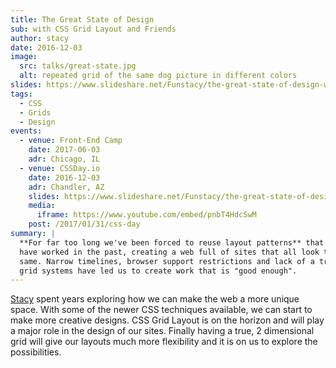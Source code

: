 ```yaml
---
title: The Great State of Design
sub: with CSS Grid Layout and Friends
author: stacy
date: 2016-12-03
image:
  src: talks/great-state.jpg
  alt: repeated grid of the same dog picture in different colors
slides: https://www.slideshare.net/Funstacy/the-great-state-of-design-with-css-grid-layout-and-friends
tags:
  - CSS
  - Grids
  - Design
events:
  - venue: Front-End Camp
    date: 2017-06-03
    adr: Chicago, IL
  - venue: CSSDay.io
    date: 2016-12-03
    adr: Chandler, AZ
    slides: https://www.slideshare.net/Funstacy/the-great-state-of-design-with-css-grid-layout-and-friends
    media:
      iframe: https://www.youtube.com/embed/pnbT4HdcSwM
    post: /2017/01/31/css-day
summary: |
  **For far too long we've been forced to reuse layout patterns** that
  have worked in the past, creating a web full of sites that all look the
  same. Narrow timelines, browser support restrictions and lack of a true
  grid systems have led us to create work that is "good enough".
---
```


[Stacy] spent years exploring how we can make the web a more unique
space. With some of the newer CSS techniques available, we can start to
make more creative designs. CSS Grid Layout is on the horizon and will
play a major role in the design of our sites. Finally having a true, 2
dimensional grid will give our layouts much more flexibility and it is
on us to explore the possibilities.

[Stacy]: /authors/stacy

